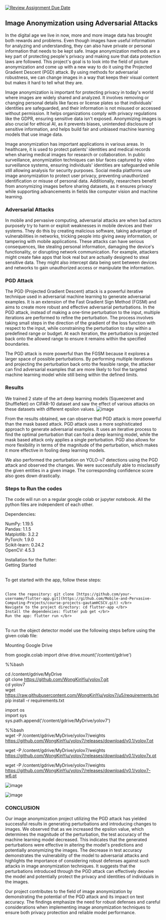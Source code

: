 [![Review Assignment Due Date](https://classroom.github.com/assets/deadline-readme-button-24ddc0f5d75046c5622901739e7c5dd533143b0c8e959d652212380cedb1ea36.svg)](https://classroom.github.com/a/AQPBb0Hq)

## Image Anonymization using Adversarial Attacks

In the digital age we live in now, more and more image data has brought both rewards and problems. Even though images have useful information for analyzing and understanding, they can also have private or personal information that needs to be kept safe. Image anonymization methods are a key part of protecting people's privacy and making sure that data protection laws are followed. This project's goal is to look into the field of picture anonymization and come up with a new way to do it using the Projected Gradient Descent (PGD) attack. By using methods for adversarial robustness, we can change images in a way that keeps their visual content but makes it hard to tell what they are. 

Image anonymization is important for protecting privacy in today's world where images are widely shared and analyzed. It involves removing or changing personal details like faces or license plates so that individuals' identities are safeguarded, and their information is not misused or accessed without permission. It helps organizations comply with privacy regulations like the GDPR, ensuring sensitive data isn't exposed. Anonymizing images is also crucial for ethical AI, as it prevents biases, unintended disclosure of sensitive information, and helps build fair and unbiased machine learning models that use image data.

Image anonymization has important applications in various areas. In healthcare, it is used to protect patients' identities and medical records when sharing medical images for research or collaboration. In public surveillance, anonymization techniques can blur faces captured by video surveillance systems, ensuring individuals' identities are safeguarded while still allowing analysis for security purposes. Social media platforms use image anonymization to protect user privacy, preventing unauthorized identification or misuse of personal data. Additionally, researchers benefit from anonymizing images before sharing datasets, as it ensures privacy while supporting advancements in fields like computer vision and machine learning.


### Adversarial Attacks
In mobile and pervasive computing, adversarial attacks are when bad actors purposely try to harm or exploit weaknesses in mobile devices and their systems. They do this by creating malicious software, taking advantage of vulnerabilities in networks, tricking people into giving away information, or tampering with mobile applications. These attacks can have serious consequences, like stealing personal information, damaging the device's functionality, or disrupting network communication. For example, attackers might create fake apps that look real but are actually designed to steal sensitive data. They might also intercept data being sent between devices and networks to gain unauthorized access or manipulate the information.


### PGD Attack
The PGD (Projected Gradient Descent) attack is a powerful iterative technique used in adversarial machine learning to generate adversarial examples. It is an extension of the Fast Gradient Sign Method (FGSM) and aims to create more robust and effective adversarial perturbations. In the PGD attack, instead of making a one-time perturbation to the input, multiple iterations are performed to refine the perturbation. The process involves taking small steps in the direction of the gradient of the loss function with respect to the input, while constraining the perturbation to stay within a predefined range or budget. At each iteration, the perturbation is projected back onto the allowed range to ensure it remains within the specified boundaries.

The PGD attack is more powerful than the FGSM because it explores a larger space of possible perturbations. By performing multiple iterations and projecting the perturbation back onto the feasible range, the attacker can find adversarial examples that are more likely to fool the targeted machine learning model while still being within the defined limits.

### Results
We trained 2 state of the art deep learning models (Squeezenet and ShuffleNet) on CIFAR-10 dataset and saw the effect of various attacks on these datasets with different epsilon values.
![image](https://github.com/Mobile-and-Pervasive-Computing-Projects/course-projects-gautamHCSCV/assets/65457437/d754d166-91fa-442e-b0e7-b8dda1e24eec)

From the results obtained, we can observe that PGD attack is more powerful than
the mask based attack. PGD attack uses a more sophisticated approach to generate
adversarial examples. It uses an iterative process to find the optimal perturbation
that can fool a deep learning model, while the mask based attack only applies a
single perturbation. PGD also allows for more flexibility in terms of the magnitude of
the perturbation, which makes it more effective in fooling deep learning models.

We also performed the perturbation on YOLO-v7 detections using the PGD attack and observed the changes. We were successfully able to misclassify the given entities in a given image. The corresponding confidence score also goes down drastically.

### Steps to Run the codes
The code will run on a regular google colab or jupyter notebook. All the python files are independent of each other.

Dependencies:

NumPy: 1.19.5 </br>
Pandas: 1.1.5 </br>
Matplotlib: 3.2.2 </br>
PyTorch: 1.9.0 </br>
Scikit-learn: 0.24.2 </br>
OpenCV: 4.5.3 </br>

Installation for the flutter: </br>
Getting Started </br> </br>

To get started with the app, follow these steps: </br> </br>

    Clone the repository: git clone [https://github.com/your-username/flutter-app.git](https://github.com/Mobile-and-Pervasive-Computing-Projects/course-projects-gautamHCSCV.git) </br>
    Navigate to the project directory: cd flutter-app </br>
    Install the dependencies: flutter pub get </br>
    Run the app: flutter run </br>
 </br>
To run the object detector model use the following steps before using the given colab file:

Mounting Google Drive

from google.colab import drive
drive.mount('/content/gdrive')

%%bash

cd /content/gdrive/MyDrive </br>
git clone https://github.com/WongKinYiu/yolov7.git </br>
cd yolov7 </br>
wget https://raw.githubusercontent.com/WongKinYiu/yolov7/u5/requirements.txt </br>
pip install -r requirements.txt </br>

import os </br>
import sys </br>
sys.path.append('/content/gdrive/MyDrive/yolov7') </br>

%%bash </br>
wget -P /content/gdrive/MyDrive/yolov7/weights https://github.com/WongKinYiu/yolov7/releases/download/v0.1/yolov7.pt </br>

wget -P /content/gdrive/MyDrive/yolov7/weights https://github.com/WongKinYiu/yolov7/releases/download/v0.1/yolov7x.pt </br>

wget -P /content/gdrive/MyDrive/yolov7/weights https://github.com/WongKinYiu/yolov7/releases/download/v0.1/yolov7-w6.pt </br>


![image](https://github.com/Mobile-and-Pervasive-Computing-Projects/course-projects-gautamHCSCV/assets/65457437/8b08d918-8d77-4cf9-ad90-8c8e97bdae52)

![image](https://github.com/Mobile-and-Pervasive-Computing-Projects/course-projects-gautamHCSCV/assets/65457437/c7640884-ee73-453b-8138-9b9f20f85e8b)



### CONCLUSION
Our image anonymization project utilizing the PGD attack has yielded successful results in generating perturbations and introducing changes to images. We observed that as we increased the epsilon value, which determines the magnitude of the perturbation, the test accuracy of the machine learning model decreased. This indicates that the generated perturbations were effective in altering the model's predictions and potentially anonymizing the images.  The decrease in test accuracy demonstrates the vulnerability of the model to adversarial attacks and highlights the importance of considering robust defenses against such attacks in image anonymization techniques. It suggests that the perturbations introduced through the PGD attack can effectively deceive the model and potentially protect the privacy and identities of individuals in the images.

Our project contributes to the field of image anonymization by demonstrating the potential of the PGD attack and its impact on test accuracy. The findings emphasize the need for robust defenses and careful considerations when implementing image anonymization techniques to ensure both privacy protection and reliable model performance.



